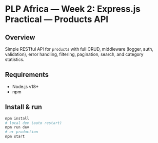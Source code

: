 # PLP Africa — Week 2: Express.js Practical — Products API

## Overview
Simple RESTful API for `products` with full CRUD, middleware (logger, auth, validation), error handling, filtering, pagination, search, and category statistics.

## Requirements
- Node.js v18+
- npm

## Install & run
```bash
npm install
# local dev (auto restart)
npm run dev
# or production
npm start

